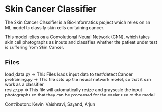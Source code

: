 # Skin Cancer Classifier
The Skin Cancer Classifier is a Bio-Informatics project which relies on an ML model to classify skin cells containing cancer.

This model relies on a Convolutional Neural Network (CNN), which takes skin cell photographs as inputs and classifies whether the patient under test is suffering from Skin Cancer.

## Files
load_data.py => This Files loads input data to test/detect Cancer.  
pretraining.py => This file sets up the neural network model, so that it can work as a classifier.  
resize.py => This file will automatically resize and grayscale the input photographs so that they can be processed for the easier use of the model.  

Contributors: Kevin, Vaishnavi, Sayand, Arjun
